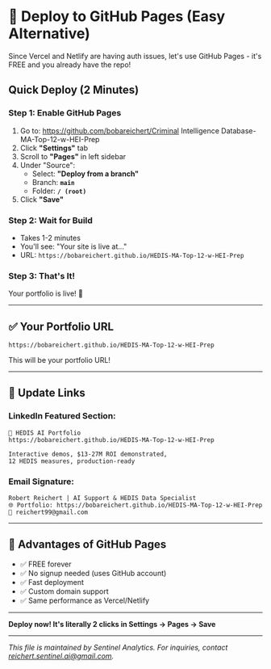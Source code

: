 # 🚀 Deploy to GitHub Pages (Easy Alternative)

Since Vercel and Netlify are having auth issues, let's use GitHub Pages - it's FREE and you already have the repo!

## Quick Deploy (2 Minutes)

### Step 1: Enable GitHub Pages
1. Go to: https://github.com/bobareichert/Criminal Intelligence Database-MA-Top-12-w-HEI-Prep
2. Click **"Settings"** tab
3. Scroll to **"Pages"** in left sidebar
4. Under "Source":
   - Select: **"Deploy from a branch"**
   - Branch: **`main`**
   - Folder: **`/ (root)`**
5. Click **"Save"**

### Step 2: Wait for Build
- Takes 1-2 minutes
- You'll see: "Your site is live at..."
- URL: `https://bobareichert.github.io/HEDIS-MA-Top-12-w-HEI-Prep`

### Step 3: That's It!
Your portfolio is live! 🎉

---

## ✅ Your Portfolio URL
```
https://bobareichert.github.io/HEDIS-MA-Top-12-w-HEI-Prep
```

This will be your portfolio URL!

---

## 📝 Update Links

### LinkedIn Featured Section:
```
🏥 HEDIS AI Portfolio
https://bobareichert.github.io/HEDIS-MA-Top-12-w-HEI-Prep

Interactive demos, $13-27M ROI demonstrated,
12 HEDIS measures, production-ready
```

### Email Signature:
```
Robert Reichert | AI Support & HEDIS Data Specialist
🌐 Portfolio: https://bobareichert.github.io/HEDIS-MA-Top-12-w-HEI-Prep
📧 reichert99@gmail.com
```

---

## 🎯 Advantages of GitHub Pages
- ✅ FREE forever
- ✅ No signup needed (uses GitHub account)
- ✅ Fast deployment
- ✅ Custom domain support
- ✅ Same performance as Vercel/Netlify

---

**Deploy now! It's literally 2 clicks in Settings → Pages → Save**



---
*This file is maintained by Sentinel Analytics. For inquiries, contact reichert.sentinel.ai@gmail.com.*
